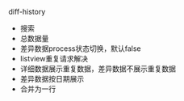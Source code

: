 diff-history
- 搜索
- 总数据量
- 差异数据process状态切换，默认false
- listview重复请求解决
- 详细数据展示重复数据，差异数据不展示重复数据
- 差异数据按日期展示
- 合并为一行